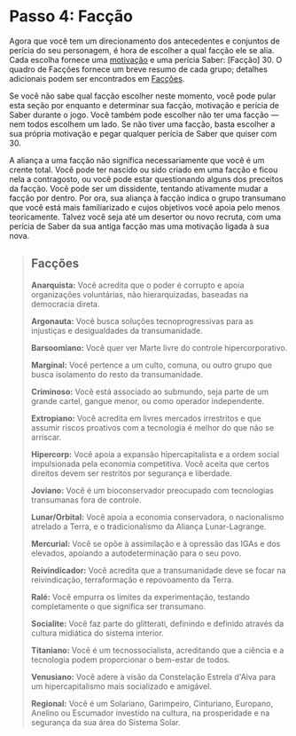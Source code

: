 # Passo 4: Facção

Agora que você tem um direcionamento dos antecedentes e conjuntos de perícia do seu personagem, é hora de escolher a qual facção ele se alia. Cada escolha fornece uma [motivação](../04/16-step-13-motivations.md) e uma perícia Saber: \[Facção\] 30. O quadro de Facções fornece um breve resumo de cada grupo; detalhes adicionais podem ser encontrados em [Facções](../10/00-factions.md).

Se você não sabe qual facção escolher neste momento, você pode pular esta seção por enquanto e determinar sua facção, motivação e perícia de Saber durante o jogo. Você também pode escolher não ter uma facção — nem todos escolhem um lado. Se não tiver uma facção, basta escolher a sua própria motivação e pegar qualquer perícia de Saber que quiser com 30.

A aliança a uma facção não significa necessariamente que você é um crente total. Você pode ter nascido ou sido criado em uma facção e ficou nela a contragosto, ou você pode estar questionando alguns dos preceitos da facção. Você pode ser um dissidente, tentando ativamente mudar a facção por dentro. Por ora, sua aliança à facção indica o grupo transumano que você está mais familiarizado e cujos objetivos você apoia pelo menos teoricamente. Talvez você seja até um desertor ou novo recruta, com uma perícia de Saber da sua antiga facção mas uma motivação ligada à sua nova.

<blockquote>

## Facções

**Anarquista:** Você acredita que o poder é corrupto e apoia organizações voluntárias, não hierarquizadas, baseadas na democracia direta.

**Argonauta:** Você busca soluções tecnoprogressivas para as injustiças e desigualdades da transumanidade.

**Barsoomiano:** Você quer ver Marte livre do controle hipercorporativo.

**Marginal:** Você pertence a um culto, comuna, ou outro grupo que busca isolamento do resto da transumanidade.

**Criminoso:** Você está associado ao submundo, seja parte de um grande cartel, gangue menor, ou como operador independente.

**Extropiano:** Você acredita em livres mercados irrestritos e que assumir riscos proativos com a tecnologia é melhor do que não se arriscar.

**Hipercorp:** Você apoia a expansão hipercapitalista e a ordem social impulsionada pela economia competitiva. Você aceita que certos direitos devem ser restritos por segurança e liberdade.

**Joviano:** Você é um bioconservador preocupado com tecnologias transumanas fora de controle.

**Lunar/Orbital:** Você apoia a economia conservadora, o nacionalismo atrelado a Terra, e o tradicionalismo da Aliança Lunar-Lagrange.

**Mercurial:** Você se opõe à assimilação e à opressão das IGAs e dos elevados, apoiando a autodeterminação para o seu povo.

**Reivindicador:** Você acredita que a transumanidade deve se focar na reivindicação, terraformação e repovoamento da Terra.

**Ralé:** Você empurra os limites da experimentação, testando completamente o que significa ser transumano.

**Socialite:** Você faz parte do glitterati, definindo e definido através da cultura midiática do sistema interior.

**Titaniano:** Você é um tecnossocialista, acreditando que a ciência e a tecnologia podem proporcionar o bem-estar de todos.

**Venusiano:** Você adere à visão da Constelação Estrela d'Alva para um hipercapitalismo mais socializado e amigável.

**Regional:** Você é um Solariano, Garimpeiro, Cinturiano, Europano, Anelino ou Escumador investido na cultura, na prosperidade e na segurança da sua área do Sistema Solar.

</blockquote>
